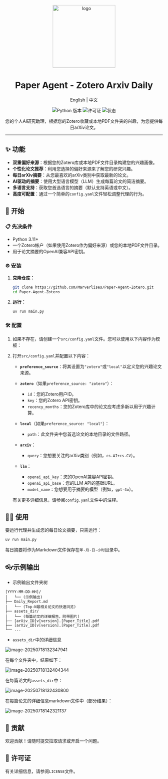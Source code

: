 <p align="center">
  <img src="logo.png" alt="logo" width="200"/>
</p>
<h1 align="center">Paper Agent - Zotero Arxiv Daily</h1>

<p align="center">
  <a href="README_en.md">English</a> | 中文
</p>

<p align="center">
  <img src="https://img.shields.io/badge/python-3.11+-blue.svg" alt="Python 版本">
  <img src="https://img.shields.io/badge/license-Apache-green.svg" alt="许可证">
  <img src="https://img.shields.io/badge/status-active-brightgreen.svg" alt="状态">
</p>

<p align="center">
  您的个人AI研究助理，根据您的Zotero收藏或本地PDF文件夹的兴趣，为您提供每日arXiv论文。
</p>

---

## ✨ 功能

- **双重偏好来源**：根据您的Zotero库或本地PDF文件目录构建您的兴趣画像。
- **个性化论文推荐**：利用您选择的偏好来源来了解您的研究兴趣。
- **每日arXiv摘要**：从您最喜欢的arXiv类别中获取最新的论文。
- **AI驱动的摘要**：使用大型语言模型（LLM）生成每篇论文的简洁摘要。
- **多语言支持**：获取您首选语言的摘要（默认支持英语或中文）。
- **高度可配置**：通过一个简单的`config.yaml`文件轻松调整代理的行为。

## 🚀 开始

### 📋 先决条件

- Python 3.11+
- 一个Zotero帐户（如果使用Zotero作为偏好来源）或您的本地PDF文件目录。
- 用于论文摘要的OpenAI兼容API密钥。

### ⚙️ 安装

1.  **克隆仓库：**
    ```bash
    git clone https://github.com/Marverlises/Paper-Agent-Zotero.git
    cd Paper-Agent-Zotero
    ```

2.  **运行：**
    ```bash
    uv run main.py
    ```

### 🛠️ 配置

1.  如果不存在，请创建一个`src/config.yaml`文件。您可以使用以下内容作为模板：

2.  打开`src/config.yaml`并配置以下内容：

    - **`preference_source`**：将其设置为`"zotero"`或`"local"`以定义您的兴趣论文来源。

    - **`zotero`**（如果`preference_source: "zotero"`）：
        - `id`：您的Zotero用户ID。
        - `key`：您的Zotero API密钥。
        - `recency_months`：您的Zotero库中的论文应考虑多新以用于兴趣计算。

    - **`local`**（如果`preference_source: "local"`）：
        - `path`：此文件夹中您首选论文的本地目录的文件路径。

    - **`arxiv`**：
        - `query`：您想要关注的arXiv类别（例如，`cs.AI+cs.CV`）。
    - **`llm`**：
        - `openai_api_key`：您的OpenAI兼容API密钥。
        - `openai_api_base`：您的LLM API的基础URL。
        - `model_name`：您想要用于摘要的模型（例如，`gpt-4o`）。

    有关更多详细信息，请参阅`config.yaml`文件中的注释。

## 🏃‍♀️ 使用

要运行代理并生成您的每日论文摘要，只需运行：

```bash
uv run main.py
```

每日摘要将作为Markdown文件保存在`年-月-日-小时`目录中。

## 👓示例输出

- 示例输出文件夹树

```
[YYYY-MM-DD-HH]/ 
│   └── (示例输出)
├── Daily_Report.md
│   └── (Top-N最相关论文的快速浏览)
├── assets_dir/
│   └── (每篇论文的详细报告，附带图片)
├── [arXiv_ID]v[version].[Paper_Title].pdf
├── [arXiv_ID]v[version].[Paper_Title].pdf
└── ...
```

- `assets_dir`中的详细信息

![image-20250718132347941](README.assets/image-20250718132347941.png)

在每个文件夹中，结果如下：

![image-20250718132404344](README.assets/image-20250718132404344.png)

在每篇论文的`assets_dir`中：

![image-20250718132430800](README.assets/image-20250718132430800.png)

在每篇论文的详细信息markdown文件中（部分结果）：

![image-20250718142321137](README.assets/image-20250718142321137.png)

## 🤝 贡献

欢迎贡献！请随时提交拉取请求或开启一个问题。

## 📄 许可证
有关详细信息，请参阅`LICENSE`文件。 
